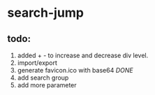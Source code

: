 search-jump
===========

## todo: 
1. added + - to increase and decrease div level.
2. import/export
3. generate favicon.ico with base64  *DONE*
4. add search group
5. add more parameter
